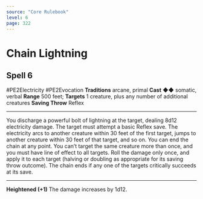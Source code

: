 ```yaml
---
source: "Core Rulebook"
level: 6
page: 322
---
```


# Chain Lightning
## Spell 6
#PE2Electricity #PE2Evocation 
**Traditions** arcane, primal
**Cast** ◆◆ somatic, verbal
**Range** 500 feet; **Targets** 1 creature, plus any number of additional creatures
**Saving Throw** Reflex

-----
You discharge a powerful bolt of lightning at the target, dealing 8d12 electricity damage. The target must attempt a basic Reflex save. The electricity arcs to another creature within 30 feet of the first target, jumps to another creature within 30 feet of that target, and so on. You can end the chain at any point. You can’t target the same creature more than once, and you must have line of effect to all targets. Roll the damage only once, and apply it to each target (halving or doubling as appropriate for its saving throw outcome). The chain ends if any one of the targets critically succeeds at its save. 

---
**Heightened (+1)** The damage increases by 1d12.